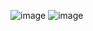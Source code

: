 ![image](https://user-images.githubusercontent.com/108817919/197391797-6058f442-6ad7-417b-b42c-73720d09e802.png)
![image](https://user-images.githubusercontent.com/108817919/197392017-3fafecb5-3335-4b24-b662-070636e68ce7.png)
